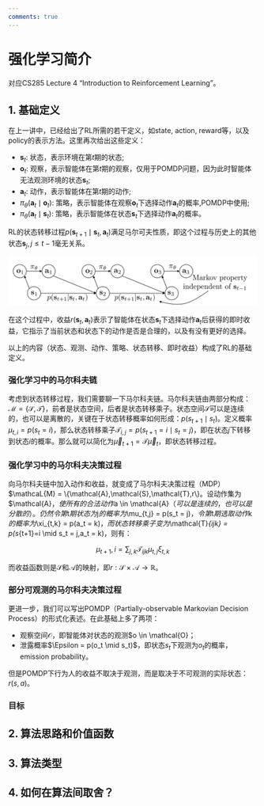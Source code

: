 ```yaml
---
comments: true
---
```

# 强化学习简介

对应CS285 Lecture 4 “Introduction to Reinforcement Learning”。

## 1. 基础定义

在上一讲中，已经给出了RL所需的若干定义，如state, action, reward等，以及policy的表示方法。这里再次给出这些定义：

- $\mathbf{s}_t$: 状态，表示环境在第$t$期的状态;
- $\mathbf{o}_t$: 观察，表示智能体在第$t$期的观察，仅用于POMDP问题，因为此时智能体无法观测环境的状态$\mathbf{s}_t$;
- $\mathbf{a}_t$: 动作，表示智能体在第$t$期的动作;
- $\pi_\theta(\mathbf{a}_t \mid \mathbf{o}_t)$: 策略，表示智能体在观察$\mathbf{o}_t$下选择动作$\mathbf{a}_t$的概率,POMDP中使用;
- $\pi_\theta(\mathbf{a}_t \mid \mathbf{s}_t)$: 策略，表示智能体在状态$\mathbf{s}_t$下选择动作$\mathbf{a}_t$的概率。

RL的状态转移过程$p(\mathbf{s}_{t+1} \mid \mathbf{s}_t, \mathbf{a}_t)$满足马尔可夫性质，即这个过程与历史上的其他状态$\mathbf{s}_{j}, j \leq t-1$毫无关系。

![1681371069937](image/2_ImitationLearning/1681371069937.png)

在这个过程中，收益$r(\mathbf{s}_t,\mathbf{a}_t)$表示了智能体在状态$\mathbf{s}_t$下选择动作$\mathbf{a}_t$后获得的即时收益，它指示了当前状态和状态下的动作是否是合理的，以及有没有更好的选择。

以上的内容（状态、观测、动作、策略、状态转移、即时收益）构成了RL的基础定义。

### 强化学习中的马尔科夫链

考虑到状态转移过程，我们需要聊一下马尔科夫链。马尔科夫链由两部分构成：$\mathcal{M} = \{\mathcal{S},\mathcal{T}\}$，前者是状态空间，后者是状态转移乘子。状态空间$\mathcal{S}$可以是连续的，也可以是离散的，关键在于状态转移概率如何形成：$p(s_{t+1} \mid s_t)$。定义概率$\mu_{t,i} = p(s_t = i)$，那么状态转移乘子$\mathcal{T}_{i,j} = p(s_{t+1} = i \mid s_t = j)$，即在状态$j$下转移到状态$i$的概率。那么就可以简化为$\vec \mu_{t+1} = \mathcal{T} \vec \mu_t$，即状态转移过程。

### 强化学习中的马尔科夫决策过程

向马尔科夫链中加入动作和收益，就变成了马尔科夫决策过程（MDP）$\mathcaL{M} = \{\mathcal{A},\mathcal{S},\mathcal{T},r\}。设动作集为$\mathcal{A}$，使所有的合法动作$a \in \mathcal{A}$（可以是连续的，也可以是分散的）。仍然令第$t$期状态为$j$的概率为$\mu_{t,j} = p(s_t = j)$，令第$t$期选取动作$k$的概率为$\xi_{t,k} = p(a_t = k)$，而状态转移乘子变为$\mathcal{T}_{ijk} = p(s_{t+1}=i \mid s_t = j,a_t = k)，则有：

$$
\mu_{t+1},i = \sum_{j,k} \mathcal{T}_{ijk} \mu_{t,j} \xi_{t,k}
$$

而收益函数则是$\mathcal{S}$和$\mathcal{A}$的映射，即$r:\mathcal{S} \times \mathcal{A} \to \mathbb{R}$。

### 部分可观测的马尔科夫决策过程

更进一步，我们可以写出POMDP（Partially-observable Markovian Decision Process）的形式化表述。在此基础上多了两项：

- 观察空间$\mathcal{O}$，即智能体对状态的观测$o \in \mathcal{O}；
- 泄露概率$\Epsilon = p(o_t \mid s_t)$，即状态$s_t$下观测为$o_t$的概率，emission probability。

但是POMDP下行为人的收益不取决于观测，而是取决于不可观测的实际状态：$r(s,a)$。

### 目标

## 2. 算法思路和价值函数

## 3. 算法类型

## 4. 如何在算法间取舍？
